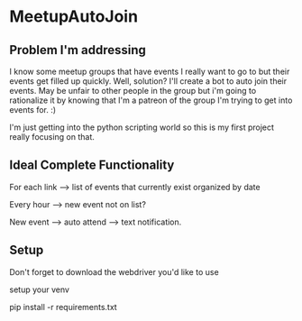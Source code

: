 # MeetupAutoJoin
 
## Problem I'm addressing 

I know some meetup groups that have events I really want to go to but their events get filled up quickly. Well, solution? I'll create a bot to auto join their events. May be unfair to other people in the group but i'm going to rationalize it by knowing that I'm a patreon of the group I'm trying to get into events for. :) 

I'm just getting into the python scripting world so this is my first project really focusing on that.

## Ideal Complete Functionality

For each link --> list of events that currently exist organized by date

Every hour --> new event not on list? 

New event --> auto attend --> text notification. 

## Setup

Don't forget to download the webdriver you'd like to use

setup your venv

pip install -r requirements.txt 